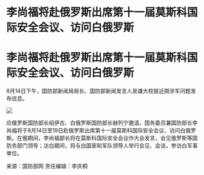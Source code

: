 # 李尚福将赴俄罗斯出席第十一届莫斯科国际安全会议、访问白俄罗斯

# 李尚福将赴俄罗斯出席第十一届莫斯科国际安全会议、访问白俄罗斯

8月14日下午，国防部新闻局局长、国防部新闻发言人吴谦大校就近期涉军问题发布信息。

![](https://inews.gtimg.com/om_bt/OFpPpfI2oncIHZ08teQveQdMZ1wJL6XGsh9wpEIfn3e20AA/1000)

应俄罗斯国防部长绍伊古、白俄罗斯国防部长赫列宁邀请，国务委员兼国防部长李尚福将于8月14日至19日赴俄罗斯出席第十一届莫斯科国际安全会议、访问白俄罗斯。在俄期间，李尚福部长将在莫斯科国际安全会议作大会发言，会见俄罗斯等国防务部门领导；访白期间，将与白国家和军队领导人举行会见、会谈，参访白军事单位。

来源：国防部网 责任编辑：李庆桐

